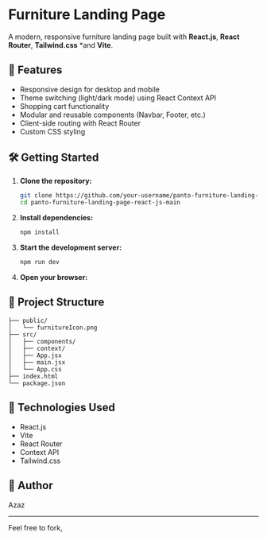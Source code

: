 # Furniture Landing Page

A modern, responsive furniture landing page built with **React.js**, **React Router**, **Tailwind.css**  *and **Vite**.

## 🚀 Features

- Responsive design for desktop and mobile
- Theme switching (light/dark mode) using React Context API
- Shopping cart functionality
- Modular and reusable components (Navbar, Footer, etc.)
- Client-side routing with React Router
- Custom CSS styling

## 🛠️ Getting Started

1. **Clone the repository:**
   ```bash
   git clone https://github.com/your-username/panto-furniture-landing-page-react-js-main.git
   cd panto-furniture-landing-page-react-js-main
   ```

2. **Install dependencies:**
   ```bash
   npm install
   ```

3. **Start the development server:**
   ```bash
   npm run dev
   ```

4. **Open your browser:**
  

## 📁 Project Structure

```
├── public/
│   └── furnitureIcon.png
├── src/
│   ├── components/
│   ├── context/
│   ├── App.jsx
│   ├── main.jsx
│   └── App.css
├── index.html
└── package.json
```

## 🧰 Technologies Used

- React.js
- Vite
- React Router
- Context API
- Tailwind.css

## 👤 Author

Azaz

---

Feel free to fork,
